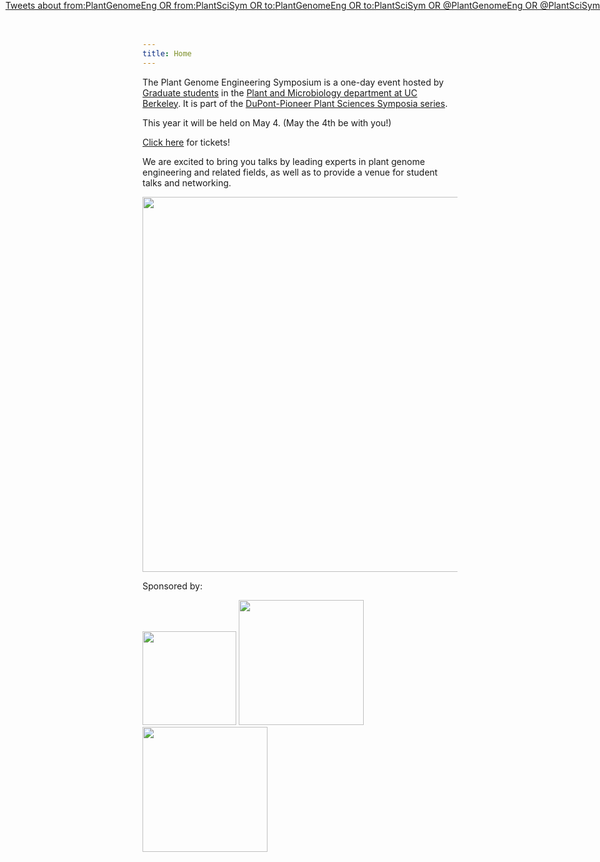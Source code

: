 ```yaml
---
title: Home
---
```

 
The Plant Genome Engineering Symposium is a one-day event hosted by [Graduate
students](/organizers.html) in the [Plant and Microbiology
department at UC Berkeley](http://plantandmicrobiology.berkeley.edu).
It is part of the [DuPont-Pioneer Plant Sciences Symposia
series](https://www.pioneer.com/home/site/about/research/PlantSciSymposiaSeries).

This year it will be held on May 4.
(May the 4th be with you!)

[Click here](https://www.eventbrite.com/e/uc-berkeley-plant-genome-engineering-symposium-2018-tickets-42287225229) for tickets!

We are excited to bring you talks by leading experts in plant genome
engineering and related fields, as well as to provide a venue for student talks
and networking.
  
<img src="/files/flyer.png" width="600px">
  
Sponsored by:

<p style="margin: 0">
<img src="/files/logos/dupont.png" width="150px" style="float: inline-block; margin: 0">
<img src="/files/logos/pioneer.png" width="200px" style="float: inline-block; margin: 0">
<img src="/files/logos/igi.png" width="200" style="float: inline-block; margin: 0">
</p>

<!-- TODO different pic here -->
<!-- <img src="https://upload.wikimedia.org/wikipedia/en/5/5d/Dwinelle_hall_uc_berkeley.jpg" /> -->

<!-- TODO see if reasonable positioning of twitter stuff is possible! -->
<div class="twitterborder" style="float:right; position: absolute; right: 0; top: 0; z-index=10;">
<div class="table">
<div class="table-cell">
<a class="twitter-timeline" data-width="350" data-dnt="true" href="https://twitter.com/search?q=from%3APlantGenomeEng%20OR%20from%3APlantSciSym%20OR%20to%3APlantGenomeEng%20OR%20to%3APlantSciSym%20OR%20%40PlantGenomeEng%20OR%20%40PlantSciSym" data-widget-id="845922144706052097">Tweets about from:PlantGenomeEng OR from:PlantSciSym OR to:PlantGenomeEng OR to:PlantSciSym OR @PlantGenomeEng OR @PlantSciSym</a>
<script>!function(d,s,id){var js,fjs=d.getElementsByTagName(s)[0],p=/^http:/.test(d.location)?'http':'https';if(!d.getElementById(id)){js=d.createElement(s);js.id=id;js.src=p+"://platform.twitter.com/widgets.js";fjs.parentNode.insertBefore(js,fjs);}}(document,"script","twitter-wjs");</script>
</div>
</div>
</div>
